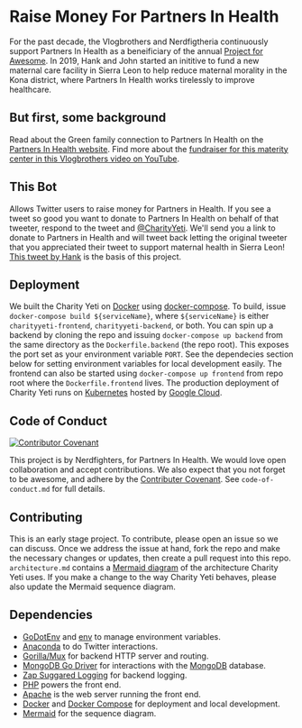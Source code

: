 # Raise Money For Partners In Health

For the past decade, the Vlogbrothers and Nerdfigtheria continuously support Partners In Health as a beneificiary of the annual [Project for Awesome](http://www.projectforawesome.com). In 2019, Hank and John started an inititive to fund a new maternal care facility in Sierra Leon to help reduce maternal morality in the Kona district, where Partners In Health works tirelessly to improve healthcare.

## But first, some background

Read about the Green family connection to Partners In Health on the [Partners In Health website](https://www.pih.org/vlogbrothers-support-maternal-health). Find more about the [fundraiser for this materity center in this Vlogbrothers video on YouTube](https://www.youtube.com/watch?v=DwDjsNFHVhQ).

## This Bot

Allows Twitter users to raise money for Partners in Health. If you see a tweet so good you want to donate to Partners In Health on behalf of that tweeter, respond to the tweet and [@CharityYeti](https://twitter.com/charityyeti). We'll send you a link to donate to Partners in Health and will tweet back letting the original tweeter that you appreciated their tweet to support maternal health in Sierra Leon! [This tweet by Hank](https://twitter.com/hankgreen/status/1186824079120011264) is the basis of this project.

## Deployment

We built the Charity Yeti on [Docker](https://www.docker.com) using [docker-compose](https://docs.docker.com/compose/). To build, issue `docker-compose build ${serviceName}`, where `${serviceName}` is either `charityyeti-frontend`, `charityyeti-backend`, or both. You can spin up a backend by cloning the repo and issuing `docker-compose up backend` from the same directory as the `Dockerfile.backend` (the repo root). This exposes the port set as your environment variable `PORT`. See the dependecies section below for setting environment variables for local development easily. The frontend can also be started using `docker-compose up frontend` from repo root where the `Dockerfile.frontend` lives. The production deployment of Charity Yeti runs on [Kubernetes](https://kubernetes.io) hosted by [Google Cloud](https://cloud.google.com).

## Code of Conduct

[![Contributor Covenant](https://img.shields.io/badge/Contributor%20Covenant-v1.4%20adopted-ff69b4.svg)](code-of-conduct.md)

This project is by Nerdfighters, for Partners In Health. We would love open collaboration and accept contributions. We also expect that you not forget to be awesome, and adhere by the [Contributer Covenant](https://www.contributor-covenant.org). See `code-of-conduct.md` for full details.

## Contributing
This is an early stage project. To contribute, please open an issue so we can discuss. Once we address the issue at hand, fork the repo and make the necessary changes or updates, then create a pull request into this repo. `architecture.md` contains a [Mermaid diagram](https://github.com/mermaid-js/mermaid) of the architecture Charity Yeti uses. If you make a change to the way Charity Yeti behaves, please also update the Mermaid sequence diagram.

## Dependencies
 - [GoDotEnv](https://github.com/joho/godotenv) and [env](https://github.com/caarlos0/env) to manage environment variables. 
 - [Anaconda](https://github.com/ChimeraCoder/anaconda) to do Twitter interactions.
 - [Gorilla/Mux](https://github.com/gorilla/mux) for backend HTTP server and routing.
 - [MongoDB Go Driver](https://github.com/mongodb/mongo-go-driver) for interactions with the [MongoDB](https://www.mongodb.com) database.
 - [Zap Suggared Logging](https://github.com/uber-go/zap) for backend logging.
 - [PHP](https://www.php.net) powers the front end.
 - [Apache](https://httpd.apache.org) is the web server running the front end.
 - [Docker](https://docker.io) and [Docker Compose](https://docs.docker.com/compose/) for deployment and local development.
 - [Mermaid](https://github.com/mermaid-js/mermaid) for the sequence diagram.